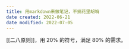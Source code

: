 ```yaml
---
title: 用markdown来做笔记，不搞花里胡哨
date created: 2022-06-21
date modified: 2022-07-05
---
```


[[二八原则]]，用 20% 的符号，满足 80% 的需求。
